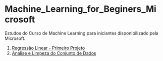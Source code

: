 # Machine_Learning_for_Beginers_Microsoft
 Estudos do Curso de Machine Learning para iniciantes disponibilizado pela Microsoft.
 
 1. [Regressão Linear - Primeiro Projeto](notebook.ipynb)
 2. [Análise e Limpeza do Conjunto de Dados](2_notebook.ipynb)
